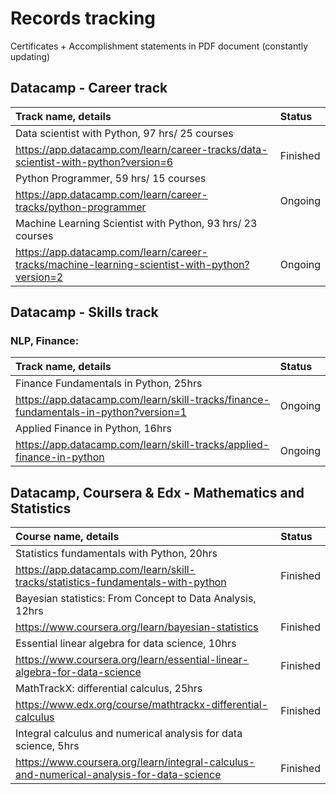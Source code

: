 # Records tracking

Certificates + Accomplishment statements in PDF document (constantly updating)

## Datacamp - Career track
| Track name, details | Status |                                                                                                   
|:--------------------|:-----------------------------------------------------------------------------------------------------------------------------|
| Data scientist with Python, 97 hrs/ 25 courses
https://app.datacamp.com/learn/career-tracks/data-scientist-with-python?version=6| Finished|   
| Python Programmer, 59 hrs/ 15 courses
https://app.datacamp.com/learn/career-tracks/python-programmer| Ongoing|
| Machine Learning Scientist with Python, 93 hrs/ 23 courses
https://app.datacamp.com/learn/career-tracks/machine-learning-scientist-with-python?version=2| Ongoing|

##  Datacamp - Skills track
### NLP, Finance:

| Track name, details | Status |                                                                                                   
|:--------------------|:-----------------------------------------------------------------------------------------------------------------------------|
| Finance Fundamentals in Python, 25hrs
https://app.datacamp.com/learn/skill-tracks/finance-fundamentals-in-python?version=1 | Ongoing|
| Applied Finance in Python, 16hrs
https://app.datacamp.com/learn/skill-tracks/applied-finance-in-python | Ongoing|

## Datacamp, Coursera & Edx - Mathematics and Statistics
| Course name, details | Status |                                                                                                   
|:--------------------|:-----------------------------------------------------------------------------------------------------------------------------|
| Statistics fundamentals with Python, 20hrs
https://app.datacamp.com/learn/skill-tracks/statistics-fundamentals-with-python | Finished|
| Bayesian statistics: From Concept to Data Analysis, 12hrs
https://www.coursera.org/learn/bayesian-statistics| Finished|   
| Essential linear algebra for data science, 10hrs
https://www.coursera.org/learn/essential-linear-algebra-for-data-science| Finished|  
| MathTrackX: differential calculus, 25hrs
https://www.edx.org/course/mathtrackx-differential-calculus| Finished| 
| Integral calculus and numerical analysis for data science, 5hrs
https://www.coursera.org/learn/integral-calculus-and-numerical-analysis-for-data-science| Finished| 
